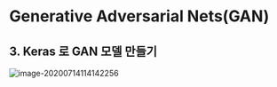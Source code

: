 # Generative Adversarial Nets(GAN)

## 3. Keras 로 GAN 모델 만들기

![image-20200714114142256](C:%5CUsers%5Cstudent%5CAppData%5CRoaming%5CTypora%5Ctypora-user-images%5Cimage-20200714114142256.png)
